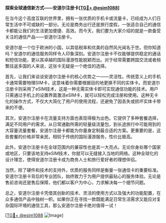 **探索全球通信新方式——安道尔注册卡[[TG💪+ @esim1088](https://t.me/s/esim1088)]**

在当今这个高度互联的世界里，拥有一张优质的手机卡或流量卡，已经成为人们日常生活中不可或缺的一部分。无论是商务出行还是旅行度假，一张适合自己的通信卡都能让我们的生活更加便捷、高效。而今天，我们要为大家介绍的就是一款备受关注的通信产品——安道尔注册卡。

安道尔是一个位于欧洲的小国，以其低税率和优美的自然风光闻名于世。但你知道吗？安道尔的通信服务同样令人印象深刻。安道尔注册卡不仅能够提供稳定的通话和短信功能，更以其卓越的国际漫游性能脱颖而出。对于经常需要跨国交流或者频繁往返多国的人来说，这张卡无疑是一个绝佳的选择。

首先，让我们来谈谈安道尔注册卡的核心优势之一——灵活性。传统意义上的手机卡通常需要物理SIM卡，这意味着你需要根据目的地更换不同的实体卡。而安道尔注册卡则采用了eSIM技术，这是一种无需实体卡即可实现通信功能的技术。用户只需通过手机上的设置界面激活eSIM卡，就可以轻松完成注册和使用。这种无卡化的操作方式，不仅大大简化了用户的使用流程，还避免了因丢失或损坏实体卡带来的不便。

其次，安道尔注册卡在流量支持方面也表现得极为出色。它提供了多种套餐选择，满足不同用户的需求。从日常通勤所需的轻量级流量包，到长途旅行中可能用到的大容量流量套餐，安道尔注册卡都能为你量身定制最合适的方案。更重要的是，这些套餐的价格非常亲民，相较于传统的国际漫游服务，性价比极高。

此外，安道尔注册卡在全球范围内的兼容性也是其一大亮点。无论你身处哪个国家或地区，只要该地支持eSIM技术，你就可以无缝接入当地的网络。这种全球化的设计理念，使得安道尔注册卡成为商务人士和旅行爱好者的理想伴侣。

当然，除了硬件和技术的支持外，优质的服务同样是衡量一张通信卡的重要标准。安道尔注册卡背后的专业团队，始终致力于为用户提供最贴心的服务体验。无论是售前咨询还是售后保障，他们都以客户为中心，力求解决每一个细节问题。

总之，安道尔注册卡凭借其创新的技术、灵活的使用方式以及强大的功能配置，在众多通信产品中独树一帜。如果你正在寻找一款既能满足日常生活需求又能应对复杂国际环境的通信工具，那么安道尔注册卡绝对值得一试！

[[TG💪+ @esim1088](https://t.me/s/esim1088) ![Image](https://i.postimg.cc/4NQfJmqS/Snipaste-2025-05-13-00-14-12.png)]